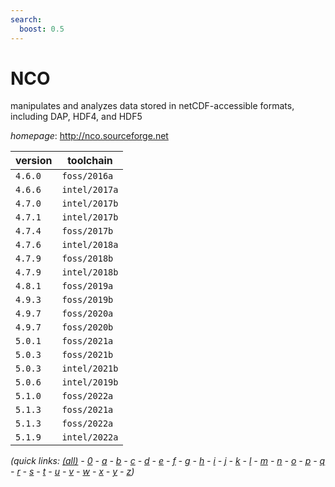 ```yaml
---
search:
  boost: 0.5
---
```

# NCO

manipulates and analyzes data stored in netCDF-accessible formats, including DAP, HDF4, and HDF5

*homepage*: <http://nco.sourceforge.net>

version | toolchain
--------|----------
``4.6.0`` | ``foss/2016a``
``4.6.6`` | ``intel/2017a``
``4.7.0`` | ``intel/2017b``
``4.7.1`` | ``intel/2017b``
``4.7.4`` | ``foss/2017b``
``4.7.6`` | ``intel/2018a``
``4.7.9`` | ``foss/2018b``
``4.7.9`` | ``intel/2018b``
``4.8.1`` | ``foss/2019a``
``4.9.3`` | ``foss/2019b``
``4.9.7`` | ``foss/2020a``
``4.9.7`` | ``foss/2020b``
``5.0.1`` | ``foss/2021a``
``5.0.3`` | ``foss/2021b``
``5.0.3`` | ``intel/2021b``
``5.0.6`` | ``intel/2019b``
``5.1.0`` | ``foss/2022a``
``5.1.3`` | ``foss/2021a``
``5.1.3`` | ``foss/2022a``
``5.1.9`` | ``intel/2022a``


*(quick links: [(all)](../index.md) - [0](../0/index.md) - [a](../a/index.md) - [b](../b/index.md) - [c](../c/index.md) - [d](../d/index.md) - [e](../e/index.md) - [f](../f/index.md) - [g](../g/index.md) - [h](../h/index.md) - [i](../i/index.md) - [j](../j/index.md) - [k](../k/index.md) - [l](../l/index.md) - [m](../m/index.md) - [n](../n/index.md) - [o](../o/index.md) - [p](../p/index.md) - [q](../q/index.md) - [r](../r/index.md) - [s](../s/index.md) - [t](../t/index.md) - [u](../u/index.md) - [v](../v/index.md) - [w](../w/index.md) - [x](../x/index.md) - [y](../y/index.md) - [z](../z/index.md))*

